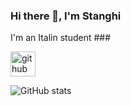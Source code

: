 ### Hi there 👋, I'm Stanghi
I'm an Italin student ###



[<img src='https://cdn.jsdelivr.net/npm/simple-icons@3.0.1/icons/github.svg' alt='github' height='40'>](https://github.com/Stanghi)  

![GitHub stats](https://github-readme-stats.vercel.app/api?username=Stanghi&show_icons=true)  

